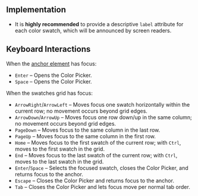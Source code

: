 ## Implementation

- It is **highly recommended** to provide a descriptive `label` attribute for each color swatch, which will be announced by screen readers.

## Keyboard Interactions

When the [anchor element](/code/#anchor-slot) has focus:

- `Enter` – Opens the Color Picker.
- `Space` – Opens the Color Picker.

When the swatches grid has focus:

- `ArrowRight`/`ArrowLeft` – Moves focus one swatch horizontally within the current row; no movement occurs beyond grid edges.
- `ArrowDown`/`ArrowUp` – Moves focus one row down/up in the same column; no movement occurs beyond grid edges.
- `PageDown` – Moves focus to the same column in the last row.
- `PageUp` – Moves focus to the same column in the first row.
- `Home` – Moves focus to the first swatch of the current row; with `Ctrl`, moves to the first swatch in the grid.
- `End` – Moves focus to the last swatch of the current row; with `Ctrl`, moves to the last swatch in the grid.
- `Enter`/`Space` – Selects the focused swatch, closes the Color Picker, and returns focus to the anchor.
- `Escape` – Closes the Color Picker and returns focus to the anchor.
- `Tab` – Closes the Color Picker and lets focus move per normal tab order.
